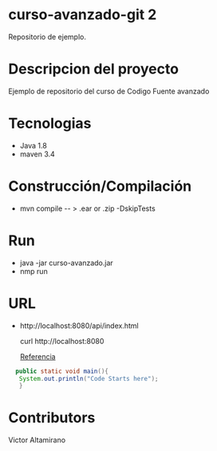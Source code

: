 # curso-avanzado-git 2
Repositorio de ejemplo.


# Descripcion del proyecto
Ejemplo de repositorio del curso de Codigo Fuente avanzado

# Tecnologias
- Java 1.8
- maven 3.4

# Construcción/Compilación
- mvn compile -- > .ear or .zip  -DskipTests

# Run
- java -jar  curso-avanzado.jar
- nmp run

# URL
- http://localhost:8080/api/index.html

  curl http://localhost:8080
  
  [Referencia](https://markdown.es/sintaxis-markdown/)

 ```java
   public static void main(){
    System.out.println("Code Starts here");
    }
``` 

# Contributors
  Victor Altamirano
  
  
  



